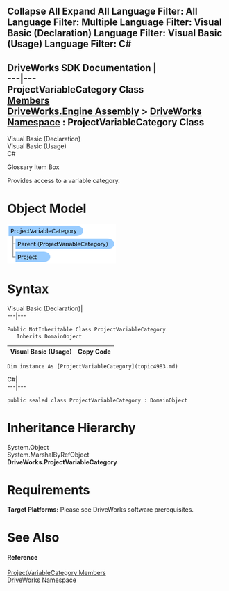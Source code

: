 Collapse All Expand All Language Filter: All  Language Filter: Multiple  Language Filter: Visual Basic (Declaration) Language Filter: Visual Basic (Usage) Language Filter: C#  
---  
DriveWorks SDK Documentation  |   
---|---  
ProjectVariableCategory Class   
[Members](topic4984.md)   
[DriveWorks.Engine Assembly](topic2156.md) > [DriveWorks Namespace](topic2159.md) : ProjectVariableCategory Class  
---  
  
Visual Basic (Declaration)    
Visual Basic (Usage)    
C# 

Glossary Item Box

Provides access to a variable category. 

# Object Model

![](dotnetdiagramimages/image245.png)

# Syntax

Visual Basic (Declaration)|   
---|---  
      
    
    Public NotInheritable Class ProjectVariableCategory 
       Inherits DomainObject  
  
Visual Basic (Usage)| Copy Code  
---|---  
      
    
    Dim instance As [ProjectVariableCategory](topic4983.md)  
  
C#|   
---|---  
      
    
    public sealed class ProjectVariableCategory : DomainObject   
  
# Inheritance Hierarchy

System.Object  
System.MarshalByRefObject  
**DriveWorks.ProjectVariableCategory**  


# Requirements

**Target Platforms:** Please see DriveWorks software prerequisites.

# See Also

#### Reference

[ProjectVariableCategory Members](topic4984.md)   
[DriveWorks Namespace](topic2159.md)


